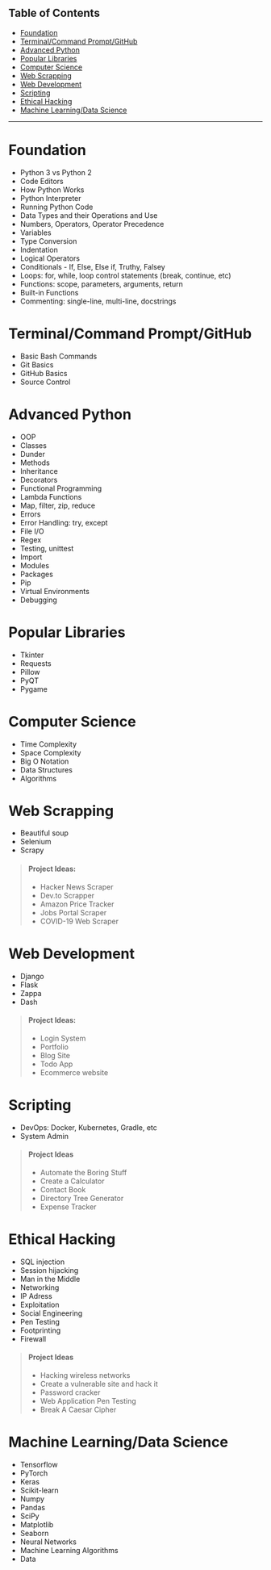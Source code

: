 ## Table of Contents
- [Foundation](#Foundation)
- [Terminal/Command Prompt/GitHub](#Terminal//Command-Prompt//GitHub)
- [Advanced Python](#Advanced-Python)
- [Popular Libraries](#Popular-Libraries)
- [Computer Science](#Computer-Science)
- [Web Scrapping](#Web-Scrapping)
- [Web Development](#Web-Development)
- [Scripting](#Scripting)
- [Ethical Hacking](#Ethical-Hacking)
- [Machine Learning/Data Science](#Machine-Learning//Data-Science)

---

# Foundation
- Python 3 vs Python 2
- Code Editors
- How Python Works
- Python Interpreter
- Running Python Code
 - Data Types and their Operations and Use
 - Numbers, Operators, Operator Precedence
 - Variables
- Type Conversion
 - Indentation
 - Logical Operators
 - Conditionals - If, Else, Else if, Truthy, Falsey
 - Loops: for, while, loop control statements (break, continue, etc)
 - Functions: scope, parameters, arguments, return
 - Built-in Functions
 - Commenting: single-line, multi-line, docstrings

# Terminal/Command Prompt/GitHub
 - Basic Bash Commands
 - Git Basics
 - GitHub Basics
 - Source Control

# Advanced Python
 - OOP
 - Classes
 - Dunder
 - Methods
 - Inheritance
 - Decorators
 - Functional Programming
 - Lambda Functions
 - Map, filter, zip, reduce
 - Errors
 - Error Handling: try, except
 - File I/O
 - Regex
 - Testing, unittest
 - Import
 - Modules
 - Packages
 - Pip
 - Virtual Environments
 - Debugging

# Popular Libraries
 - Tkinter
 - Requests
 - Pillow
 - PyQT
 - Pygame

# Computer Science
 - Time Complexity
 - Space Complexity
 - Big O Notation
 - Data Structures
 - Algorithms

# Web Scrapping
 - Beautiful soup
 - Selenium
 - Scrapy
> #### Project Ideas:
> - Hacker News Scraper
> - Dev.to Scrapper
> - Amazon Price Tracker
> - Jobs Portal Scraper
> - COVID-19 Web Scraper

# Web Development
 - Django
 - Flask
 - Zappa
 - Dash
> #### Project Ideas:
> - Login System
> - Portfolio
> - Blog Site
> - Todo App
> - Ecommerce website

 # Scripting
 - DevOps: Docker, Kubernetes, Gradle, etc
 - System Admin
> #### Project Ideas
> - Automate the Boring Stuff
> - Create a Calculator
> - Contact Book
> - Directory Tree Generator
> - Expense Tracker

# Ethical Hacking
 - SQL injection
 - Session hijacking
 - Man in the Middle
 - Networking
 - IP Adress
 - Exploitation
 - Social Engineering
 - Pen Testing
 - Footprinting
 - Firewall
> #### Project Ideas
> - Hacking wireless networks
> - Create a vulnerable site and hack it
> - Password cracker
> - Web Application Pen Testing
> - Break A Caesar Cipher

# Machine Learning/Data Science
 - Tensorflow
 - PyTorch
 - Keras
 - Scikit-learn
 - Numpy
 - Pandas
 - SciPy
 - Matplotlib
 - Seaborn
 - Neural Networks
 - Machine Learning Algorithms
 - Data
